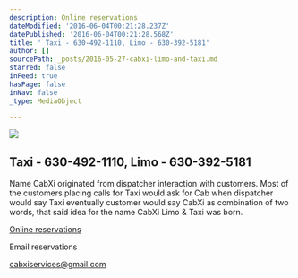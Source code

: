 ```yaml
---
description: Online reservations
dateModified: '2016-06-04T00:21:28.237Z'
datePublished: '2016-06-04T00:21:28.568Z'
title: ' Taxi - 630-492-1110, Limo - 630-392-5181'
author: []
sourcePath: _posts/2016-05-27-cabxi-limo-and-taxi.md
starred: false
inFeed: true
hasPage: false
inNav: false
_type: MediaObject

---
```

<article style=""><img src="https://s3-us-west-2.amazonaws.com/the-grid-img/p/623bae7a271b4f490763b172e9ee763fb34df742.png" /><h1> Taxi - 630-492-1110, Limo - 630-392-5181</h1><p>Name CabXi originated from dispatcher interaction with customers. Most of the customers placing calls for Taxi would ask for Cab when dispatcher would say Taxi eventually customer would say CabXi as combination of two words, that said idea for the name CabXi Limo &amp; Taxi was born.</p></article>

[Online reservations][0]

Email reservations

cabxiservices@gmail.com

[0]: http://www.taxicaller.com/booking.php "Bookings"